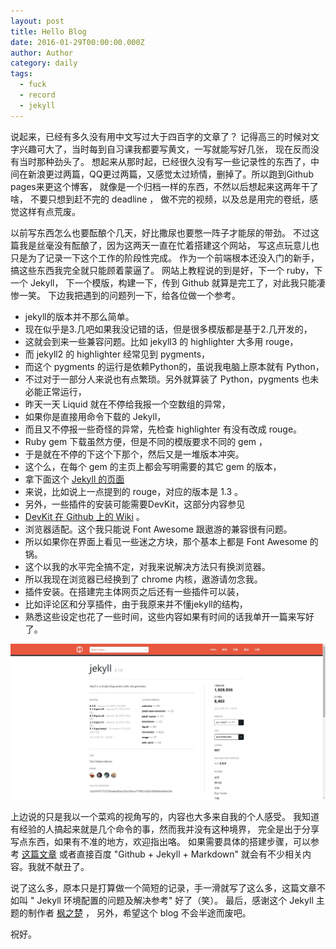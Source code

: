 ```yaml
---
layout: post
title: Hello Blog
date: 2016-01-29T00:00:00.000Z
author: Author
category: daily
tags:
  - fuck
  - record
  - jekyll
---
```


说起来，已经有多久没有用中文写过大于四百字的文章了？ 记得高三的时候对文字兴趣可大了，当时每到自习课我都要写黄文，一写就能写好几张， 现在反而没有当时那种劲头了。 想起来从那时起，已经很久没有写一些记录性的东西了，中间在新浪更过两篇，QQ更过两篇，又感觉太过矫情，删掉了。所以跑到Github pages来更这个博客， 就像是一个归档一样的东西，不然以后想起来这两年干了啥， 不要只想到赶不完的 deadline ， 做不完的视频，以及总是用完的卷纸，感觉这样有点荒废。

以前写东西怎么也要酝酿个几天，好比撒尿也要憋一阵子才能尿的带劲。 不过这篇我是丝毫没有酝酿了，因为这两天一直在忙着搭建这个网站， 写这点玩意儿也只是为了记录一下这个工作的阶段性完成。 作为一个前端根本还没入门的新手，搞这些东西我完全就只能顾着蒙逼了。 网站上教程说的到是好，下一个 ruby，下一个 Jekyll， 下一个模版，构建一下，传到 Github 就算是完工了，对此我只能凄惨一笑。 下边我把遇到的问题列一下，给各位做一个参考。
- jekyll的版本并不那么简单。
- 现在似乎是3.几吧如果我没记错的话，但是很多模版都是基于2.几开发的，
- 这就会到来一些兼容问题。比如 jekyll3 的 highlighter 大多用 rouge，
- 而 jekyll2 的 highlighter 经常见到 pygments，
- 而这个 pygments 的运行是依赖Python的，虽说我电脑上原本就有 Python，
- 不过对于一部分人来说也有点繁琐。另外就算装了 Python，pygments 也未必能正常运行，
- 昨天一天 Liquid 就在不停给我报一个空数组的异常，
- 如果你是直接用命令下载的 Jekyll，
- 而且又不停报一些奇怪的异常，先检查 highlighter 有没有改成 rouge。
- Ruby gem 下载虽然方便，但是不同的模版要求不同的 gem ，
- 于是就在不停的下这个下那个，然后又是一堆版本冲突。
- 这个么，在每个 gem 的主页上都会写明需要的其它 gem 的版本，
- 拿下面这个 [Jekyll 的页面](https://rubygems.org/gems/jekyll)
- 来说，比如说上一点提到的 rouge，对应的版本是 1.3 。
- 另外，一些插件的安装可能需要DevKit，这部分内容参见
- [DevKit 在 Github 上的 Wiki](https://github.com/oneclick/rubyinstaller/wiki/Development-Kit) 。
- 浏览器适配。这个我只能说 Font Awesome 跟遨游的兼容很有问题。
- 所以如果你在界面上看见一些迷之方块，那个基本上都是 Font Awesome 的锅。
- 这个以我的水平完全搞不定，对我来说解决方法只有换浏览器。
- 所以我现在浏览器已经换到了 chrome 内核，遨游请勿念我。
- 插件安装。在搭建完主体网页之后还有一些插件可以装，
- 比如评论区和分享插件，由于我原来并不懂jekyll的结构，
- 熟悉这些设定也花了一些时间，这些内容如果有时间的话我单开一篇来写好了。

![Jekyll](/img/posts/hello_blog_1.jpg)

上边说的只是我以一个菜鸡的视角写的，内容也大多来自我的个人感受。 我知道有经验的人搞起来就是几个命令的事，然而我并没有这种境界， 完全是出于分享写点东西，如果有不准的地方，欢迎指出咯。 如果需要具体的搭建步骤，可以参考 [这篇文章](http://site.douban.com/196781/widget/notes/12161495/note/264946576/) 或者直接百度 "Github + Jekyll + Markdown" 就会有不少相关内容。我就不献丑了。

说了这么多，原本只是打算做一个简短的记录，手一滑就写了这么多，这篇文章不如叫 " Jekyll 环境配置的问题及解决参考" 好了（笑）。 最后，感谢这个 Jekyll 主题的制作者 [枫之楚](https://github.com/fengzhichu/) ， 另外，希望这个 blog 不会半途而废吧。

祝好。
